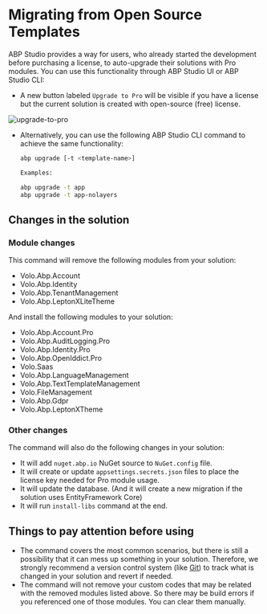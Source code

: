 # Migrating from Open Source Templates

ABP Studio provides a way for users, who already started the development before purchasing a license, to auto-upgrade their solutions with Pro modules. You can use this functionality through ABP Studio UI or ABP Studio CLI:

* A new button labeled `Upgrade to Pro` will be visible if you have a license but the current solution is created with open-source (free) license.

![upgrade-to-pro](../images/studio-upgrade-to-pro.png)

* Alternatively, you can use the following ABP Studio CLI command to achieve the same functionality:

  ```bash
  abp upgrade [-t <template-name>]
  
  Examples:
  
  abp upgrade -t app
  abp upgrade -t app-nolayers
  ```

## Changes in the solution

### Module changes

This command will remove the following modules from your solution:

- Volo.Abp.Account
- Volo.Abp.Identity
- Volo.Abp.TenantManagement
- Volo.Abp.LeptonXLiteTheme

And install the following modules to your solution:

- Volo.Abp.Account.Pro
- Volo.Abp.AuditLogging.Pro
- Volo.Abp.Identity.Pro
- Volo.Abp.OpenIddict.Pro
- Volo.Saas
- Volo.Abp.LanguageManagement
- Volo.Abp.TextTemplateManagement
- Volo.FileManagement
- Volo.Abp.Gdpr
- Volo.Abp.LeptonXTheme

### Other changes

The command will also do the following changes in your solution:

- It will add `nuget.abp.io` NuGet source to `NuGet.config` file.
- It will create or update `appsettings.secrets.json` files to place the license key needed for Pro module usage.
- It will update the database. (And it will create a new migration if the solution uses EntityFramework Core)
- It will run `install-libs` command at the end.

## Things to pay attention before using

- The command covers the most common scenarios, but there is still a possibility that it can mess up something in your solution. Therefore, we strongly recommend a version control system (like [Git](https://git-scm.com)) to track what is changed in your solution and revert if needed.
- The command will not remove your custom codes that may be related with the removed modules listed above. So there may be build errors if you referenced one of those modules. You can clear them manually.
